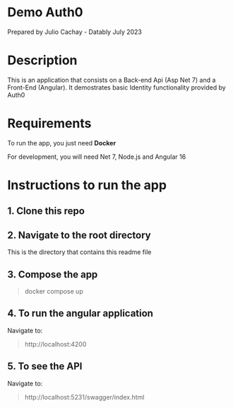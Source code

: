 ﻿
# Demo Auth0
Prepared by Julio Cachay - Datably
July 2023

# Description
This is an application that consists on a Back-end Api (Asp Net 7) and a Front-End (Angular). It demostrates
basic Identity functionality provided by Auth0

# Requirements
To run the app, you just need **Docker**

For development, you will need Net 7, Node.js and Angular 16

# Instructions to run the app
## 1. Clone this repo
## 2. Navigate to the root directory
This is the directory that contains this readme file
## 3. Compose the app
> docker compose up
## 4. To run the angular application
Navigate to:
> http://localhost:4200
## 5. To see the API
Navigate to:
> http://localhost:5231/swagger/index.html
